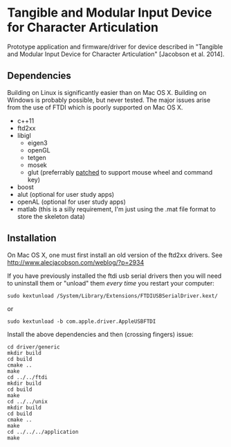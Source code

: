 # Tangible and Modular Input Device for Character Articulation

Prototype application and firmware/driver for device described in "Tangible and
Modular Input Device for Character Articulation" [Jacobson et al. 2014].

## Dependencies
Building on Linux is significantly easier than on Mac OS X. Building on Windows
is probably possible, but never tested. The major issues arise from the use of
FTDI which is poorly supported on Mac OS X.

 - c++11
 - ftd2xx
 - libigl
   - eigen3
   - openGL
   - tetgen
   - mosek
   - glut (preferrably [patched](http://www.alecjacobson.com/weblog/?p=3659) to
     support mouse wheel and command key)
 - boost
 - alut (optional for user study apps)
 - openAL (optional for user study apps)
 - matlab (this is a silly requirement, I'm just using the .mat file format to
   store the skeleton data)

## Installation

On Mac OS X, one must first install an old version of the ftd2xx drivers. See
http://www.alecjacobson.com/weblog/?p=2934

If you have previously installed the ftdi usb serial drivers then you will need
to uninstall them or "unload" them *every time* you restart your computer:

    sudo kextunload /System/Library/Extensions/FTDIUSBSerialDriver.kext/

or 

    sudo kextunload -b com.apple.driver.AppleUSBFTDI

Install the above dependencies and then (crossing fingers) issue:

    cd driver/generic
    mkdir build
    cd build
    cmake ..
    make
    cd ../../ftdi
    mkdir build
    cd build
    make
    cd ../../unix
    mkdir build
    cd build
    cmake ..
    make
    cd ../../../application
    make
